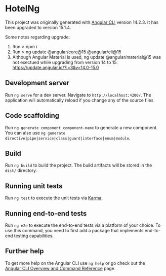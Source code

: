 # HotelNg

This project was originally generated with [Angular CLI](https://github.com/angular/angular-cli) version 14.2.3.
It has been upgraded to version 15.1.4.

Some notes regarding upgrade:
1. Run > npm i
2. Run > ng update @angular/core@15 @angular/cli@15
3. Although Angular Material is used, ng update @angular/material@15 was not exectued while upgrading from version 14 to 15.
https://update.angular.io/?l=3&v=14.0-15.0

## Development server

Run `ng serve` for a dev server. Navigate to `http://localhost:4200/`. The application will automatically reload if you change any of the source files.

## Code scaffolding

Run `ng generate component component-name` to generate a new component. You can also use `ng generate directive|pipe|service|class|guard|interface|enum|module`.

## Build

Run `ng build` to build the project. The build artifacts will be stored in the `dist/` directory.

## Running unit tests

Run `ng test` to execute the unit tests via [Karma](https://karma-runner.github.io).

## Running end-to-end tests

Run `ng e2e` to execute the end-to-end tests via a platform of your choice. To use this command, you need to first add a package that implements end-to-end testing capabilities.

## Further help

To get more help on the Angular CLI use `ng help` or go check out the [Angular CLI Overview and Command Reference](https://angular.io/cli) page.
